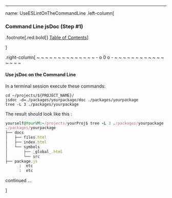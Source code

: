 ---
name: UseESLintOnTheCommandLine
.left-column[
  ### Command Line jsDoc (Step #1)
.footnote[.red.bold[] [Table of Contents](./)] 
<!-- H -->]
.right-column[
~ ~ ~ ~ ~ ~ ~ ~ ~ ~ ~ ~ ~ ~ - o 0 o - ~ ~ ~ ~ ~ ~ ~ ~ ~ ~ ~ ~ ~ ~ ~ ~

#### Use jsDoc on the Command Line

In a terminal session execute these commands:
```terminal
cd ~/projects/${PROJECT_NAME}/
jsdoc -d=./packages/yourpackage/doc ./packages/yourpackage
tree -L 3 ./packages/yourpackage
```
The result should look like this :
```ruby
yourself@YourVM:~/projects/yourProj$ tree -L 3 ./packages/yourpackage
./packages/yourpackage
├── docs
│   ├── files.html
│   ├── index.html
│   └── symbols
│       ├── _global_.html
│       └── src
├── package.js
      :  etc
      :  etc
```
continued ...
<!-- B -->]
